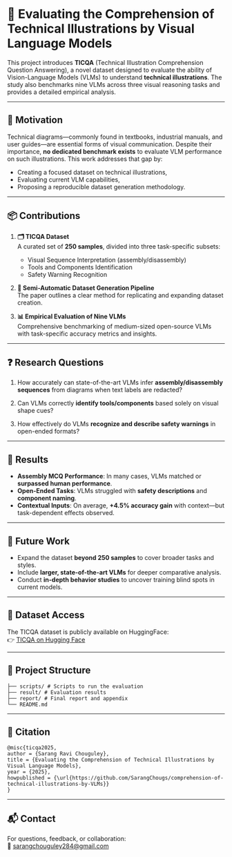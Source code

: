 
# 🧠 Evaluating the Comprehension of Technical Illustrations by Visual Language Models

This project introduces **TICQA** (Technical Illustration Comprehension Question Answering), a novel dataset designed to evaluate the ability of Vision-Language Models (VLMs) to understand **technical illustrations**. The study also benchmarks nine VLMs across three visual reasoning tasks and provides a detailed empirical analysis.

---

## 📌 Motivation

Technical diagrams—commonly found in textbooks, industrial manuals, and user guides—are essential forms of visual communication. Despite their importance, **no dedicated benchmark exists** to evaluate VLM performance on such illustrations. This work addresses that gap by:

- Creating a focused dataset on technical illustrations,
- Evaluating current VLM capabilities,
- Proposing a reproducible dataset generation methodology.

---

## 📦 Contributions

1. **🗂 TICQA Dataset**  
   A curated set of **250 samples**, divided into three task-specific subsets:
   - Visual Sequence Interpretation (assembly/disassembly)
   - Tools and Components Identification
   - Safety Warning Recognition

2. **🔄 Semi-Automatic Dataset Generation Pipeline**  
   The paper outlines a clear method for replicating and expanding dataset creation.

3. **📊 Empirical Evaluation of Nine VLMs**  
   Comprehensive benchmarking of medium-sized open-source VLMs with task-specific accuracy metrics and insights.

---

## ❓ Research Questions

1. How accurately can state-of-the-art VLMs infer **assembly/disassembly sequences** from diagrams when text labels are redacted?

2. Can VLMs correctly **identify tools/components** based solely on visual shape cues?

3. How effectively do VLMs **recognize and describe safety warnings** in open-ended formats?

---

## 🧪 Results

- **Assembly MCQ Performance**: In many cases, VLMs matched or **surpassed human performance**.
- **Open-Ended Tasks**: VLMs struggled with **safety descriptions** and **component naming**.
- **Contextual Inputs**: On average, **+4.5% accuracy gain** with context—but task-dependent effects observed.

---

## 🔮 Future Work

- Expand the dataset **beyond 250 samples** to cover broader tasks and styles.
- Include **larger, state-of-the-art VLMs** for deeper comparative analysis.
- Conduct **in-depth behavior studies** to uncover training blind spots in current models.

---

## 🧬 Dataset Access

The TICQA dataset is publicly available on HuggingFace:  
👉 [TICQA on Hugging Face](https://huggingface.co/datasets/SarangChouguley/TICQA)

---

## 📄 Project Structure

```
├── scripts/ # Scripts to run the evaluation
├── result/ # Evaluation results
├── report/ # Final report and appendix
└── README.md
```
---

## 📄 Citation

```
@misc{ticqa2025,
author = {Sarang Ravi Chouguley},
title = {Evaluating the Comprehension of Technical Illustrations by Visual Language Models},
year = {2025},
howpublished = {\url{https://github.com/SarangChougs/comprehension-of-technical-illustrations-by-VLMs}}
}
```

---

## 📬 Contact

For questions, feedback, or collaboration:  
📧 sarangchouguley284@gmail.com